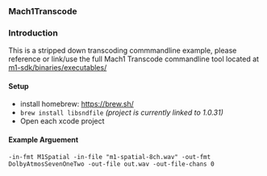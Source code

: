 ### Mach1Transcode 

### Introduction
This is a stripped down transcoding commmandline example, please reference or link/use the full Mach1 Transcode commandline tool located at [m1-sdk/binaries/executables/](https://github.com/Mach1Studios/m1-sdk/tree/master/binaries/executables)

#### Setup
 - install homebrew: https://brew.sh/
 - `brew install libsndfile` _(project is currently linked to 1.0.31)_
 - Open each xcode project

#### Example Arguement
`-in-fmt M1Spatial -in-file "m1-spatial-8ch.wav" -out-fmt DolbyAtmosSevenOneTwo -out-file out.wav -out-file-chans 0`
